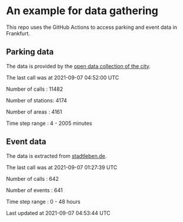 # An example for data gathering

This repo uses the GitHub Actions to access parking and event data in Frankfurt.

## Parking data
The data is provided by the [open data collection of the city](https://www.offenedaten.frankfurt.de/).

The last call was at 2021-09-07 04:52:00 UTC

Number of calls   : 11482

Number of stations:  4174

Number of areas   :  4161

Time step range   :     4 -  2005 minutes


## Event data
The data is extracted from [stadtleben.de](https://stadtleben.de/frankfurt/).

The last call was at 2021-09-07 01:27:39 UTC

Number of calls   : 642

Number of events  : 641

Time step range   :   0 -  48 hours


Last updated at 2021-09-07 04:53:44 UTC
